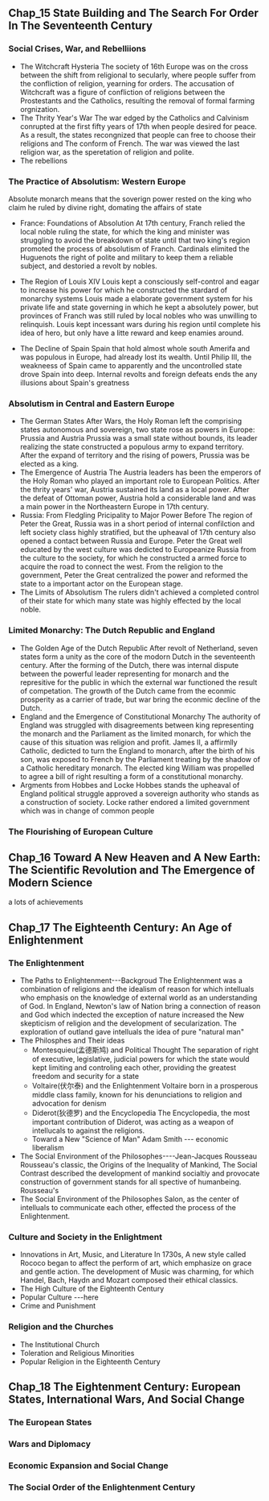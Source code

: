 ## Chap_15 State Building and The Search For Order In The Seventeenth Century
### Social Crises, War, and Rebelliions
* The Witchcraft Hysteria
The society of 16th Europe was on the cross between the shift from religional to secularly, where people suffer from the confliction of religion, yearning for orders.
The accusation of Witchcraft was a figure of confliction of religions between the Prostestants and the Catholics, resulting the removal of formal farming orgnization.
* The Thrity Year's War
The war edged by the Catholics and Calvinism conrupted at the first fifty years of 17th when people desired for peace.
As a result, the states recongnized that people can free to choose their religions and The conform of French.
The war was viewed the last religion war, as the speretation of religion and polite.
* The rebellions
### The Practice of Absolutism: Western Europe
Absolute monarch means that the soverign power rested on the king who claim he ruled by divine right, domating the affairs of state
* France: Foundations of Absolution
At 17th century, Franch relied the local noble ruling the state, for which the king and minister was struggling to avoid the breakdown of state until that two king's region promoted the process of absolutism of Franch.
Cardinals elimited the Huguenots the right of polite and military to keep them a reliable subject, and destoried a revolt by nobles.
* The Region of Louis XIV 
Louis kept a consciously self-control and eagar to increase his power for which he constructed the stardard of monarchy systems
Louis made a elaborate government system for his private life and state governing in which he kept a absolutely power, but provinces of Franch was still ruled by local nobles who was unwilling to relinquish.
Louis kept incessant wars during his region until complete his idea of hero, but only have a litte reward and keep enamies around.

* The Decline of Spain
Spain that hold almost whole south Amerifa and was populous in Europe, had already lost its wealth.
Until Philip III, the weakneess of Spain came to apparently and the uncontrolled state drove Spain into deep.
Internal revolts and foreign defeats ends the any illusions about Spain's greatness
### Absolutism in Central and Eastern Europe
* The German States
After Wars, the Holy Roman left the comprising states autonomous and sovereign, two state rose as powers in Europe: Prussia and Austria 
Prussia was a small state without bounds, its leader realizing the state constructed a populous army to expand territory.
After the expand of territory and the rising of powers, Prussia was be elected as a king.
* The Emergence of Austria
The Austria leaders has been the emperors of the Holy Roman who played an important role to European Politics.
After the thrity years' war, Austria sustained its land as a local power.
After the defeat of Ottoman power, Austria hold a considerable land and was a main power in the Northeastern Europe in 17th century.
* Russia: From Fledgling Pricipality to Major Power
Before The region of Peter the Great, Russia was in a short period of internal confilction and left society class highly stratified, but the upheaval of 17th century also opened a contact between Russia and Europe.
Peter the Great well educated by the west culture was dedicted to Europeanize Russia from the culture to the society, for which he constructed a armed force to acquire the road to connect the west.
From the religion to the government, Peter the Great centralized the power and reformed the state to a important actor on the European stage. 
* The Limits of Absolutism
The rulers didn't achieved a completed control of their state for which many state was highly effected by the local noble.
### Limited Monarchy: The Dutch Republic and England
* The Golden Age of the Dutch Republic
After revolt of Netherland, seven states form a unity as the core of the modorn Dutch in the seventeenth century.
After the forming of the Dutch, there was internal dispute between the powerful leader representing for monarch and the represitive for the public in which the external war functioned the result of competation.
The growth of the Dutch came from the econmic prosperity as a carrier of trade, but war bring the econmic decline of the Dutch. 
* England and the Emergence of Constitutional Monarchy
The authority of England was struggled with disagreements between king representing the monarch and the Parliament as the limited monarch, for which the cause of this situation was religion and profit.
James II, a affirmlly Catholic, dedicted to turn the England to monarch, after the birth of his son, was exposed to French by the Parliament treating by the shadow of a Catholic hereditary monarch.
The elected king William was propelled to agree a bill of right resulting a form of a constitutional monarchy.
* Argments from Hobbes and Locke
Hobbes stands the upheaval of England political struggle approved a sovereign authority who stands as a construction of society.
Locke rather endored a limited government which was in change of common people
### The Flourishing of European Culture
## Chap_16 Toward A New Heaven and A New Earth: The Scientific Revolution and The Emergence of Modern Science
a lots of achievements
## Chap_17 The Eighteenth Century: An Age of Enlightenment
### The Enlightenment
* The Paths to Enlightenment---Backgroud
The Enlightenment was a combination of religions and the idealism of reason for which intelluals who emphasis on the knowledge of external world as an understanding of God.
In England, Newton's law of Nation bring a connection of reason and God which indected the exception of nature increased the New skepticism of religion and the development of secularization.
The exploration of outland gave intelluals the idea of pure "natural man"
* The Philosphes and Their ideas
  * Montesquieu(孟德斯鸠) and Political Thought 
  The separation of right of executive, legislative, judicial powers for which the state would kept limiting and controling each other, providing the greatest freedom and security for a state
  * Voltaire(伏尔泰) and the Enlightenment
  Voltaire born in a prosperous middle class family, known for his denunciations to religion and advocation for denism
  * Diderot(狄德罗) and the Encyclopedia
  The Encyclopedia, the most important contribution of Diderot, was acting as a weapon of intellucals to against the religions.
  * Toward a New "Science of Man"
    Adam Smith --- economic liberalism
* The Social Environment of the Philosophes----Jean-Jacques Rousseau
Rousseau's classic, the Origins of the Inequality of Mankind, The Social Contrast described the development of mankind socialtiy and provocate construction of government stands for all spective of humanbeing.
Rousseau's 
* The Social Environment of the Philosophes
Salon, as the center of intelluals to communicate each other, effected the process of the Enlightenment.

### Culture and Society in the Enlightment
* Innovations in Art, Music, and Literature
In 1730s, A new style called Rococo began to affect the perform of art, which emphasize on grace and gentle action.
The development of Music was charming, for which Handel, Bach, Haydn and Mozart composed their ethical classics. 
* The High Culture of the Eighteenth Century
* Popular Culture  ---here
* Crime and Punishment
### Religion and the Churches
* The Institutional Church
* Toleration and Religious Minorities
* Popular Religion in the Eighteenth Century

## Chap_18 The Eightenment Century: European States, International Wars, And Social Change
### The European States
### Wars and Diplomacy
### Economic Expansion and Social Change
### The Social Order of the Enlightenment Century